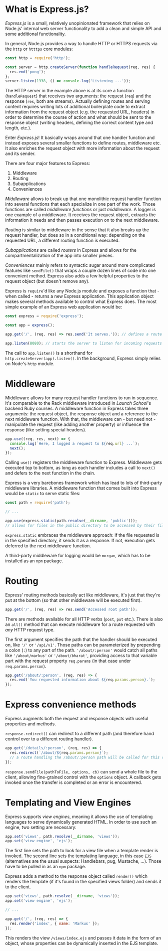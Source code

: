 # What is Express.js?

_Express.js_ is a small, relatively unopinionated framework that relies on Node.js' internal web server functionality to add a clean and simple API and some additional functionality. 

In general, Node.js provides a way to handle HTTP or HTTPS requests via the `http` or `htttps` core modules:

```js
const http = require('http');

const server = http.createServer(function handleRequest(req, res) {
  res.end('pong');
};
server.listen(1338, () => console.log('Listening ...'));
```

The HTTP server in the example above is at its core a function (`handleRequest`) that receives two arguments: the request (`req`) and the response (`res`, both are streams). Actually defining routes and serving content requires writing lots of additional boilerplate code to extract information from the request object (e.g. the requested URL, headers) in order to determine the course of action and what should be sent to the response object (writing headers, defining the correct content type and length, etc.).

Enter _Express.js_! It basically wraps around that one handler function and instead exposes several smaller functions to define routes, middleware etc. It also enriches the request object with more information about the request and its sender.

There are four major features to Express:

1. Middleware
2. Routing
3. Subapplications
4. Conveniences

_Middleware_ allows to break up that one monolithic request handler function into several functions that each specialize in one part of the work. Those functions are called _middleware functions_ or just _middleware_. A logger is one example of a middleware. It receives the request object, extracts the information it needs and then passes execution on to the next middleware.

_Routing_ is similar to middleware in the sense that it also breaks up the request handler, but does so in a conditional way: depending on the requested URL, a different routing function is executed.

_Subapplications_ are called _routers_ in Express and allows for the compartmentalization of the app into smaller pieces. 

_Conveniences_ mainly refers to syntactic sugar around more complicated features like `sendFile()` that wraps a couple dozen lines of code into one convenient method. Express also adds a few helpful properties to the request object (but doesn't remove any).

Express is `require`'d like any Node.js module and exposes a function that - when called - returns a new Express application. This application object makes several methods available to control what Express does. The most simple example of an Express web application would be:

```js
const express = require('express');

const app = express();

app.get('/', (req, res) => res.send('It serves.')); // defines a route and the handler function for it

app.listen(8080); // starts the server to listen for incoming requests on the specified port
```

The call to `app.listen()` is a shorthand for `http.createServer(app).listen()`. In the background, Express simply relies on Node's `http` module.

# Middleware

Middleware allows for many request handler functions to run in sequence. It's comparable to the Rack middleware introduced in _Launch School_'s backend Ruby courses. A middleware function in Express takes three arguments: the request object, the response object and a reference to the next middleware function. With that, the middleware can - but need not - manipulate the request (like adding another property) or influence the response (like setting special headers).

```js
app.use((req, res, next) => {
  console.log(`Here, I logged a request to ${req.url} ...`);
  next();
});
```

Calling `use()` registers the middleware function to Express. Middleware gets executed top to bottom, as long as each handler includes a call to `next()` and defers to the next function in the chain.

Express is a very barebones framework which has lead to lots of third-party middleware libraries. A middleware function that comes built into Express would be `static` to serve static files:

```js
const path = require('path');

// ...

app.use(express.static(path.resolve(__dirname, 'public')));
// allows for files in the public directory to be accessed by their filename
```

`express.static` embraces the middleware approach: if the file requested is in the specified directory, it sends it as a response. If not, execution gets deferred to the next middleware function.

A third-party middleware for logging would be `morgan`, which has to be installed as an `npm` package.

# Routing

Express' routing methods basically act like middleware, it's just that they're put at the bottom (so that other middleware will be executed first).

```js
app.get('/', (req, res) => res.send('Accessed root path'));
```

There are methods available for all HTTP verbs (`post`, `put` etc.). There is also an `all()` method that can execute middleware for a route requested with *any* HTTP request type.

The first argument specifies the path that the handler should be executed on, like `'/'` or `'/api/v1'`. Those paths can be parameterized by prepending a colon (`:`) to any part of the path. `'/about/:person'` would catch all paths like `'/about/markus'` or `'/about/bharat'`, providing access to that variable part with the request property `req.params` (in that case under `req.params.person`).

```js
app.get('/about/:person', (req, res) => {
  res.end(`You requested information about ${req.params.person}.`);
});
```

# Express convenience methods

Express augments both the request and response objects with useful properties and methods.

`response.redirect()` can redirect to a different path (and therefore hand control over to a different routing handler).

```js
app.get('/details/:person', (req, res) => {
  res.redirect(`/about/${req.params.person}`);
  // a route handling the /about/:person path will be called for this request
});
```

`response.sendFile(pathToFile, options, cb)` can send a whole file to the client, allowing fine-grained control with the `options` object. A callback gets invoked once the transfer is completed or an error is encountered.

# Templating and View Engines

Express supports _view engines_, meaning it allows the use of templating languages to serve dynamically generated HTML. In order to use such an engine, two setting are necessary:

```js
app.set('views', path.resolve(__dirname, 'views'));
app.set('view engine', 'ejs');
```

The first line sets the path to look for a view file when a template render is invoked. The second line sets the templating language, in this case `EJS` (alternatives are the usual suspects: Handlebars, pug, Mustache, ...). Those have to be pulled in as an `npm` package.

Express adds a method to the response object called `render()` which renders the template (if it's found in the specified views folder) and sends it to the client.

```js
app.set('views', path.resolve(__dirname, 'views'));
app.set('view engine', 'ejs');

// ...

app.get('/', (req, res) => {
  res.render('index', { name: 'Markus' });
});
```

This renders the view `/views/index.ejs` and passes it data in the form of an object, whose properties can be dynamically inserted in the EJS template.